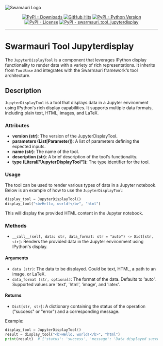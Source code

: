 
![Swamauri Logo](https://res.cloudinary.com/dbjmpekvl/image/upload/v1730099724/Swarmauri-logo-lockup-2048x757_hww01w.png)

<p align="center">
    <a href="https://pypi.org/project/swarmauri_tool_jupyterdisplay/">
        <img src="https://img.shields.io/pypi/dm/swarmauri_tool_jupyterdisplay" alt="PyPI - Downloads"/></a>
    <a href="https://github.com/swarmauri/swarmauri-sdk/pkgs/community/swarmauri_tool_jupyterdisplay/README.md">
        <img src="https://hits.seeyoufarm.com/api/count/incr/badge.svg?url=https://github.com/swarmauri/swarmauri-sdk/pkgs/community/swarmauri_tool_jupyterdisplay/README.md&count_bg=%2379C83D&title_bg=%23555555&icon=&icon_color=%23E7E7E7&title=hits&edge_flat=false" alt="GitHub Hits"/></a>
    <a href="https://pypi.org/project/swarmauri_tool_jupyterdisplay/">
        <img src="https://img.shields.io/pypi/pyversions/swarmauri_tool_jupyterdisplay" alt="PyPI - Python Version"/></a>
    <a href="https://pypi.org/project/swarmauri_tool_jupyterdisplay/">
        <img src="https://img.shields.io/pypi/l/swarmauri_tool_jupyterdisplay" alt="PyPI - License"/></a>
    <a href="https://pypi.org/project/swarmauri_tool_jupyterdisplay/">
        <img src="https://img.shields.io/pypi/v/swarmauri_tool_jupyterdisplay?label=swarmauri_tool_jupyterdisplay&color=green" alt="PyPI - swarmauri_tool_jupyterdisplay"/></a>
</p>

---

# Swarmauri Tool Jupyterdisplay

The `JupyterDisplayTool` is a component that leverages IPython display functionality to render data with a variety of rich representations. It inherits from `ToolBase` and integrates with the Swarmauri framework's tool architecture.

## Description

`JupyterDisplayTool` is a tool that displays data in a Jupyter environment using IPython's rich display capabilities. It supports multiple data formats, including plain text, HTML, images, and LaTeX.

### Attributes

- **version (str)**: The version of the JupyterDisplayTool.
- **parameters (List[Parameter])**: A list of parameters defining the expected inputs.
- **name (str)**: The name of the tool.
- **description (str)**: A brief description of the tool's functionality.
- **type (Literal["JupyterDisplayTool"])**: The type identifier for the tool.

### Usage

The tool can be used to render various types of data in a Jupyter notebook. Below is an example of how to use the `JupyterDisplayTool`:

```python
display_tool = JupyterDisplayTool()
display_tool("<b>Hello, world!</b>", "html")
```

This will display the provided HTML content in the Jupyter notebook.

### Methods

- `__call__(self, data: str, data_format: str = "auto") -> Dict[str, str]`: Renders the provided data in the Jupyter environment using IPython's display.

#### Arguments

- `data (str)`: The data to be displayed. Could be text, HTML, a path to an image, or LaTeX.
- `data_format (str, optional)`: The format of the data. Defaults to 'auto'. Supported values are 'text', 'html', 'image', and 'latex'.

#### Returns

- `Dict[str, str]`: A dictionary containing the status of the operation ("success" or "error") and a corresponding message.

Example:

```python
display_tool = JupyterDisplayTool()
result = display_tool("<b>Hello, world!</b>", "html")
print(result)  # {'status': 'success', 'message': 'Data displayed successfully.'}
```
